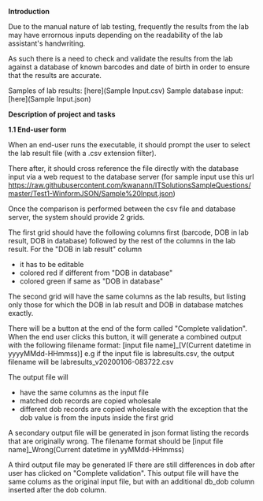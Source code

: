 **Introduction**

Due to the manual nature of lab testing, frequently the results from the lab may have errornous inputs depending on the readability of the lab assistant's handwriting.

As such there is a need to check and validate the results from the lab against a database of known barcodes and date of birth in order to ensure that the results are accurate.

Samples of lab results: [here](Sample Input.csv)
Sample database input: [here](Sample Input.json)


**Description of project and tasks**

**1.1 End-user form**

When an end-user runs the executable, it should prompt the user to select the lab result file (with a .csv extension filter). 

There after, it should cross reference the file directly with the database input via a web request to the database server (for sample input use this url https://raw.githubusercontent.com/kwanann/ITSolutionsSampleQuestions/master/Test1-WinformJSON/Sample%20Input.json)

Once the comparison is performed between the csv file and database server, the system should provide 2 grids. 

The first grid should have the following columns first (barcode, DOB in lab result, DOB in database) followed by the rest of the columns in the lab result.
For the  "DOB in lab result" column
- it has to be editable
- colored red if different from "DOB in database"
- colored green if same as "DOB in database"

The second grid will have the same columns as the lab results, but listing only those for which the DOB in lab result and DOB in database matches exactly.

There will be a button at the end of the form called "Complete validation". When the end user clicks this button, it will generate a combined output with the following filename format: \[input file name\]\_\[V(Current datetime in yyyyMMdd-HHmmss)] e.g if the input file is labresults.csv, the output filename will be labresults_v20200106-083722.csv

The output file will
- have the same columns as the input file
- matched dob records are copied wholesale
- different dob records are copied wholesale with the exception that the dob value is from the inputs inside the first grid

A secondary output file will be generated in json format listing the records that are originally wrong. The filename format should be \[input file name\]\_Wrong(Current datetime in yyMMdd-HHmmss)

A third output file may be generated IF there are still differences in dob after user has clicked on "Complete validation". This output file will have the same colums as the original input file, but with an additional db_dob column inserted after the dob column. 
